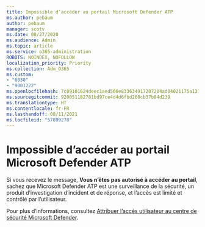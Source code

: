 ```yaml
---
title: Impossible d’accéder au portail Microsoft Defender ATP
ms.author: pebaum
author: pebaum
manager: scotv
ms.date: 08/27/2020
ms.audience: Admin
ms.topic: article
ms.service: o365-administration
ROBOTS: NOINDEX, NOFOLLOW
localization_priority: Priority
ms.collection: Adm_O365
ms.custom:
- "6030"
- "9001222"
ms.openlocfilehash: 7c89101624deec1aed566e833634917207204ad04021175a131a0f14f79317f6
ms.sourcegitcommit: 920051182781bd97ce4d4d6fbd268cb37b84d239
ms.translationtype: HT
ms.contentlocale: fr-FR
ms.lasthandoff: 08/11/2021
ms.locfileid: "57899278"
---
```

# <a name="unable-to-access-the-microsoft-defender-atp-portal"></a>Impossible d’accéder au portail Microsoft Defender ATP

Si vous recevez le message, **Vous n’êtes pas autorisé à accéder au portail**, sachez que Microsoft Defender ATP est une surveillance de la sécurité, un produit d’investigation d’incident et de réponse, et l’accès est limité et contrôlé par l’utilisateur. 

Pour plus d’informations, consultez [Attribuer l’accès utilisateur au centre de sécurité Microsoft Defender](https://docs.microsoft.com/windows/threat-protection/windows-defender-atp/assign-portal-access-windows-defender-advanced-threat-protection).